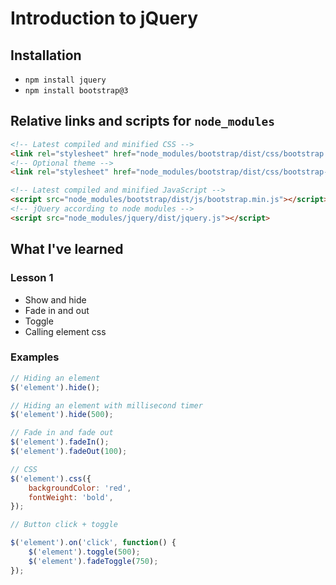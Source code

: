 # Introduction to jQuery

## Installation
- `npm install jquery`
- `npm install bootstrap@3`

## Relative links and scripts for `node_modules`
```HTML
<!-- Latest compiled and minified CSS -->
<link rel="stylesheet" href="node_modules/bootstrap/dist/css/bootstrap.min.css">
<!-- Optional theme -->
<link rel="stylesheet" href="node_modules/bootstrap/dist/css/bootstrap-theme.min.css">

<!-- Latest compiled and minified JavaScript -->
<script src="node_modules/bootstrap/dist/js/bootstrap.min.js"></script>
<!-- jQuery according to node modules -->
<script src="node_modules/jquery/dist/jquery.js"></script>
```

## What I've learned

### Lesson 1
- Show and hide
- Fade in and out
- Toggle
- Calling element css

### Examples
```JavaScript
// Hiding an element
$('element').hide();

// Hiding an element with millisecond timer
$('element').hide(500);

// Fade in and fade out
$('element').fadeIn();
$('element').fadeOut(100);

// CSS
$('element').css({
	backgroundColor: 'red',
	fontWeight: 'bold',
});

// Button click + toggle

$('element').on('click', function() {
	$('element').toggle(500);
	$('element').fadeToggle(750);
});
```
